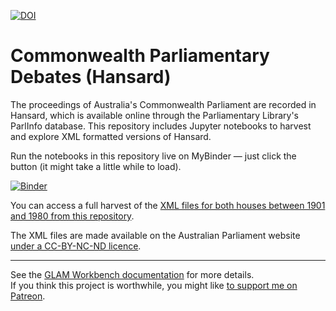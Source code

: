 

[![DOI](https://zenodo.org/badge/DOI/10.5281/zenodo.3544706.svg)](https://doi.org/10.5281/zenodo.3544706)

# Commonwealth Parliamentary Debates (Hansard)

The proceedings of Australia's Commonwealth Parliament are recorded in Hansard, which is available online through the Parliamentary Library's ParlInfo database. This repository includes Jupyter notebooks to harvest and explore XML formatted versions of Hansard. 

Run the notebooks in this repository live on MyBinder — just click the button (it might take a little while to load).

[![Binder](https://mybinder.org/badge.svg)](https://mybinder.org/v2/gh/GLAM-Workbench/australian-commonwealth-hansard/master)

You can access a full harvest of the [XML files for both houses between 1901 and 1980 from this repository](https://github.com/wragge/hansard-xml).

The XML files are made available on the Australian Parliament website [under a CC-BY-NC-ND licence](https://www.aph.gov.au/Help/Disclaimer_Privacy_Copyright#c).

----

See the [GLAM Workbench documentation](https://glam-workbench.github.io/) for more details.  
If you think this project is worthwhile, you might like [to support me on Patreon](https://www.patreon.com/timsherratt).
